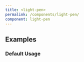```yaml
---
title: <light-pen>
permalink: /components/light-pen/
component: light-pen
---
```


## Examples

### Default Usage

<light-pen style="padding: 8px; height: 75vh; max-height: 75vh;" resize-position="30" open-languages="js,html,css">
  <template slot="html">
    <light-pen open-languages="html,css,js">
      <template slot="html">
        <div>
          This is kind of wild huh? We have a <code>&lt;light-pen&gt;</code>
          component running inside of a <code>&lt;light-pen&gt;</code> component!!
        </div>
      </template>

      <template slot="css">
        code {
          padding: 2px 6px;
          display: inline-block;
          font-size: 0.9em;
          background-color: rgba(0,0,0,0.05);
          border-radius: 4px;
        }
      </template>
    </light-pen>

  </template>

  <template slot="css">
    html, body {
      height: 100%;
      min-height: 100%;
      width: 100%;
      margin: 0;
    }

    light-pen {
      height: 100%;
    }

  </template>

  <template slot="js">
    import LightPen from "<%= find_asset "../exports/components/light-pen/light-pen.js" %>";
    LightPen.define()
  </template>
</light-pen>
